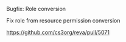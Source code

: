 Bugfix: Role conversion

Fix role from resource permission conversion

https://github.com/cs3org/reva/pull/5071
